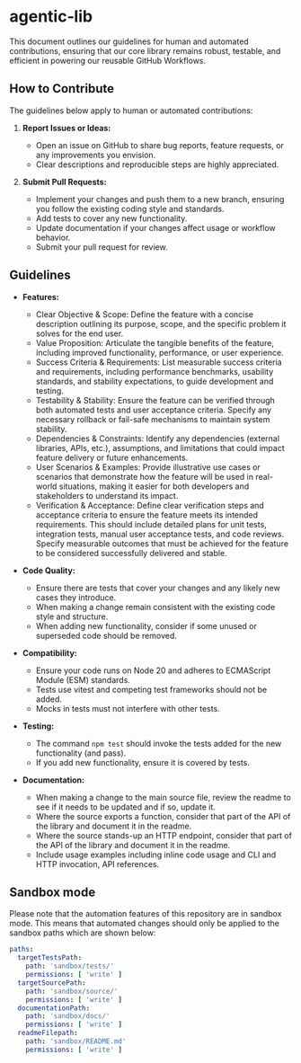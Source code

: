 # agentic‑lib

This document outlines our guidelines for human and automated contributions, ensuring that our core library remains 
robust, testable, and efficient in powering our reusable GitHub Workflows.

## How to Contribute

The guidelines below apply to human or automated contributions:

1. **Report Issues or Ideas:**
    - Open an issue on GitHub to share bug reports, feature requests, or any improvements you envision.
    - Clear descriptions and reproducible steps are highly appreciated.

2. **Submit Pull Requests:**
    - Implement your changes and push them to a new branch, ensuring you follow the 
      existing coding style and standards.
    - Add tests to cover any new functionality.
    - Update documentation if your changes affect usage or workflow behavior.
    - Submit your pull request for review.

## Guidelines

- **Features:**
    - Clear Objective & Scope: Define the feature with a concise description outlining its purpose, scope, and the specific problem it solves for the end user.
    - Value Proposition: Articulate the tangible benefits of the feature, including improved functionality, performance, or user experience.
    - Success Criteria & Requirements: List measurable success criteria and requirements, including performance benchmarks, usability standards, and stability expectations, to guide development and testing.
    - Testability & Stability: Ensure the feature can be verified through both automated tests and user acceptance criteria. Specify any necessary rollback or fail-safe mechanisms to maintain system stability.
    - Dependencies & Constraints: Identify any dependencies (external libraries, APIs, etc.), assumptions, and limitations that could impact feature delivery or future enhancements.
    - User Scenarios & Examples: Provide illustrative use cases or scenarios that demonstrate how the feature will be used in real-world situations, making it easier for both developers and stakeholders to understand its impact.
    - Verification & Acceptance: Define clear verification steps and acceptance criteria to ensure the feature meets its intended requirements. This should include detailed plans for unit tests, integration tests, manual user acceptance tests, and code reviews. Specify measurable outcomes that must be achieved for the feature to be considered successfully delivered and stable.

- **Code Quality:**
    - Ensure there are tests that cover your changes and any likely new cases they introduce.
    - When making a change remain consistent with the existing code style and structure.
    - When adding new functionality, consider if some unused or superseded code should be removed.

- **Compatibility:**
    - Ensure your code runs on Node 20 and adheres to ECMAScript Module (ESM) standards.
    - Tests use vitest and competing test frameworks should not be added.
    - Mocks in tests must not interfere with other tests.

- **Testing:**
    - The command `npm test` should invoke the tests added for the new functionality (and pass).
    - If you add new functionality, ensure it is covered by tests.

- **Documentation:**
    - When making a change to the main source file, review the readme to see if it needs to be updated and if so, update it.
    - Where the source exports a function, consider that part of the API of the library and document it in the readme.
    - Where the source stands-up an HTTP endpoint, consider that part of the API of the library and document it in the readme.
    - Include usage examples including inline code usage and CLI and HTTP invocation, API references.

## Sandbox mode

Please note that the automation features of this repository are in sandbox mode. This means that
automated changes should only be applied to the sandbox paths which are shown below:
```yaml
paths:
  targetTestsPath:
    path: 'sandbox/tests/'
    permissions: [ 'write' ]
  targetSourcePath:
    path: 'sandbox/source/'
    permissions: [ 'write' ]
  documentationPath:
    path: 'sandbox/docs/'
    permissions: [ 'write' ]
  readmeFilepath:
    path: 'sandbox/README.md'
    permissions: [ 'write' ]
```
